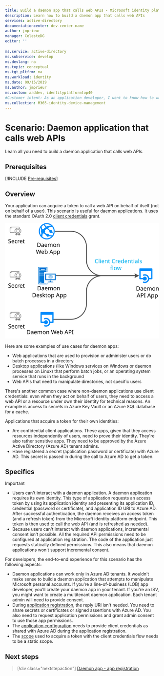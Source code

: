 ```yaml
---
title: Build a daemon app that calls web APIs - Microsoft identity platform | Azure
description: Learn how to build a daemon app that calls web APIs
services: active-directory
documentationcenter: dev-center-name
author: jmprieur
manager: CelesteDG
editor: ''

ms.service: active-directory
ms.subservice: develop
ms.devlang: na
ms.topic: conceptual
ms.tgt_pltfrm: na
ms.workload: identity
ms.date: 09/15/2019
ms.author: jmprieur
ms.custom: aaddev, identityplatformtop40
#Customer intent: As an application developer, I want to know how to write a daemon app that can call web APIs by using the Microsoft identity platform for developers.
ms.collection: M365-identity-device-management
---
```


# Scenario: Daemon application that calls web APIs

Learn all you need to build a daemon application that calls web APIs.

## Prerequisites

[!INCLUDE [Pre-requisites](../../../includes/active-directory-develop-scenarios-prerequisites.md)]

## Overview

Your application can acquire a token to call a web API on behalf of itself (not on behalf of a user). This scenario is useful for daemon applications. It uses the standard OAuth 2.0 [client credentials](v2-oauth2-client-creds-grant-flow.md) grant.

![Daemon apps](./media/scenario-daemon-app/daemon-app.svg)

Here are some examples of use cases for daemon apps:

- Web applications that are used to provision or administer users or do batch processes in a directory
- Desktop applications (like Windows services on Windows or daemon processes on Linux) that perform batch jobs, or an operating system service that runs in the background
- Web APIs that need to manipulate directories, not specific users

There's another common case where non-daemon applications use client credentials: even when they act on behalf of users, they need to access a web API or a resource under own their identity for technical reasons. An example is access to secrets in Azure Key Vault or an Azure SQL database for a cache.

Applications that acquire a token for their own identities:

- Are confidential client applications. These apps, given that they access resources independently of users, need to prove their identity. They're also rather sensitive apps. They need to be approved by the Azure Active Directory (Azure AD) tenant admins.
- Have registered a secret (application password or certificate) with Azure AD. This secret is passed in during the call to Azure AD to get a token.

## Specifics

> [!IMPORTANT]
>
> - Users can't interact with a daemon application. A daemon application requires its own identity. This type of application requests an access token by using its application identity and presenting its application ID, credential (password or certificate), and application ID URI to Azure AD. After successful authentication, the daemon receives an access token (and a refresh token) from the Microsoft identity platform endpoint. This token is then used to call the web API (and is refreshed as needed).
> - Because users can't interact with daemon applications, incremental consent isn't possible. All the required API permissions need to be configured at application registration. The code of the application just requests statically defined permissions. This also means that daemon applications won't support incremental consent.

For developers, the end-to-end experience for this scenario has the following aspects:

- Daemon applications can work only in Azure AD tenants. It wouldn't make sense to build a daemon application that attempts to manipulate Microsoft personal accounts. If you're a line-of-business (LOB) app developer, you'll create your daemon app in your tenant. If you're an ISV, you might want to create a multitenant daemon application. Each tenant admin will need to provide consent.
- During [application registration](./scenario-daemon-app-registration.md), the reply URI isn't needed. You need to share secrets or certificates or signed assertions with Azure AD. You also need to request application permissions and grant admin consent to use those app permissions.
- The [application configuration](./scenario-daemon-app-configuration.md) needs to provide client credentials as shared with Azure AD during the application registration.
- The [scope](scenario-daemon-acquire-token.md#scopes-to-request) used to acquire a token with the client credentials flow needs to be a static scope.

## Next steps

> [!div class="nextstepaction"]
> [Daemon app - app registration](./scenario-daemon-app-registration.md)
